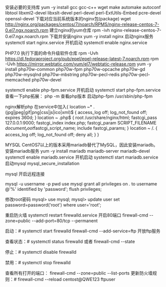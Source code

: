 安装必要的支持库
yum -y install gcc gcc-c++ wget make automake autoconf libtool libxml2-devel libxslt-devel perl-devel perl-ExtUtils-Embed pcre-devel openssl-devel
下载对应当前系统版本的nginx包(package)
wget  http://nginx.org/packages/centos/7/noarch/RPMS/nginx-release-centos-7-0.el7.ngx.noarch.rpm
建立nginx的yum仓库
rpm -ivh nginx-release-centos-7-0.el7.ngx.noarch.rpm
下载并安装nginx
yum -y install nginx
启动nginx服务
systemctl start nginx.service
开机启动
systemctl enable nginx.service


PHP7.0
执行下面的命令升级软件仓库
rpm -Uvh https://dl.fedoraproject.org/pub/epel/epel-release-latest-7.noarch.rpm
rpm -Uvh https://mirror.webtatic.com/yum/el7/webtatic-release.rpm
yum -y install php70w-common php70w-fpm php70w-opcache php70w-gd php70w-mysqlnd php70w-mbstring php70w-pecl-redis php70w-pecl-memcached php70w-devel

systemctl enable php-fpm.service 
开机启动
systemctl start php-fpm.service
查看一下php拓展：
php -m
查看php版本
启动php-fpm
/usr/sbin/php-fpm

nginx解析php
在service中加入{
	location ~* \.(jpg|jpeg|gif|png|css|js|ico|xml)$ {
	    access_log        off;
	    log_not_found     off;
	    expires           360d;
	}
	location ~ \.php$ {
	        root           /usr/share/nginx/html;
	        fastcgi_pass   127.0.0.1:9000;
	        fastcgi_index  index.php;
	        fastcgi_param  SCRIPT_FILENAME $document_root$fastcgi_script_name;
	        include        fastcgi_params;
	    }
	location ~ /\. {
	    access_log off;
	    log_not_found off;
	    deny all;
	}
}

MYSQL
CentOS7以上的版本采用mariadb替代了MySQL，因此安装mariadb。 
安装mariadb服务 
yum -y install mariadb mariadb-server mariadb-devel 
systemctl enable mariadb.service 
开机启动
systemctl start mariadb.service 
启动mysql
mysql_secure_installation 

mysql 开启远程连接
 
mysql -u username -p pwd
use mysql 
grant all privileges on *.* to username @'%' identified by 'password';
flush privileges;

修改root密码
mysql> use mysql; 
mysql> update user set password=password('root') where user='root'; 


重启防火墙
systemctl restart firewalld.service 
开启80端口
firewall-cmd --zone=public --add-port=80/tcp --permanent 

启动：# systemctl start  firewalld
firewall-cmd --add-service=ftp 开放ftp服务

查看状态：# systemctl status firewalld 或者 firewall-cmd --state

停止：# systemctl disable firewalld

禁用：# systemctl stop firewalld

查看所有打开的端口： firewall-cmd --zone=public --list-ports
更新防火墙规则：# firewall-cmd --reload
centost@QWE123 ftpuser